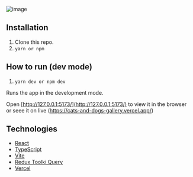 ![image](https://user-images.githubusercontent.com/30775271/229032814-a455bc46-453d-41db-95d5-563f91b7c12f.png)

## Installation
1. Clone this repo.
2. `yarn or npm`

## How to run (dev mode)

1. `yarn dev or npm dev`

Runs the app in the development mode.

Open [http://127.0.0.1:5173/](http://127.0.0.1:5173/) to view it in the browser or seee it
on live (https://cats-and-dogs-gallery.vercel.app/)

## Technologies

- [React](https://react.dev/)
- [TypeScript](https://www.typescriptlang.org/)
- [Vite](https://vitejs.dev/)
- [Redux Toolki Query](https://redux-toolkit.js.org/)
- [Vercel](https://vercel.com/)
